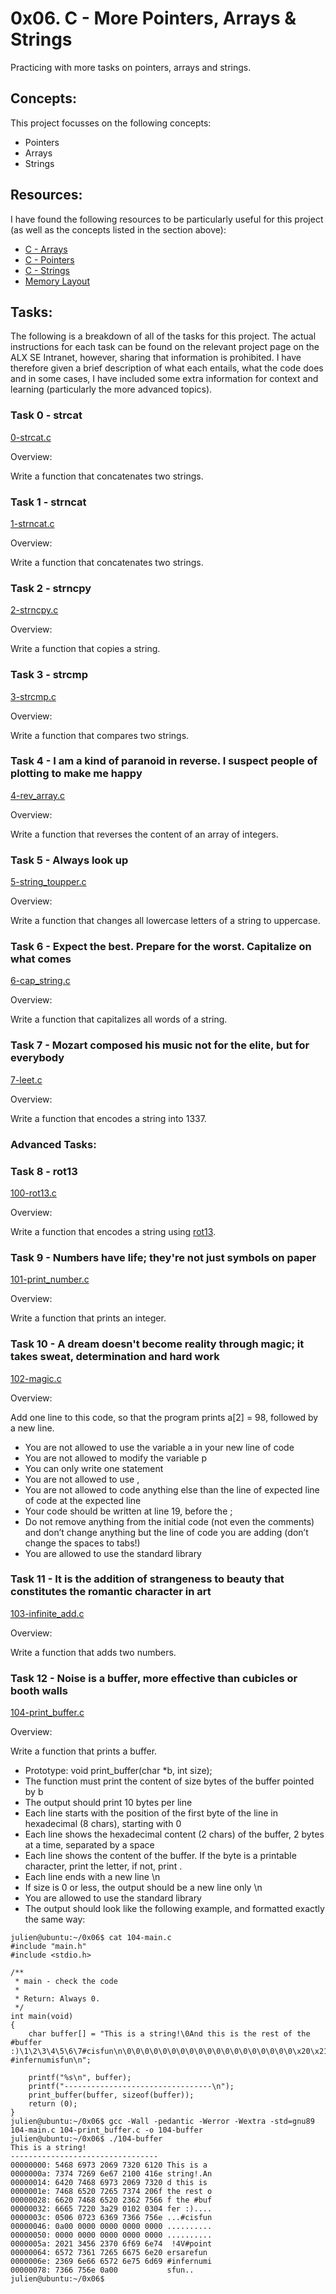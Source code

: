# 0x06. C - More Pointers, Arrays & Strings

Practicing with more tasks on pointers, arrays and strings.

## Concepts:

This project focusses on the following concepts:

 - Pointers
 - Arrays
 - Strings

## Resources:

I have found the following resources to be particularly useful for this project (as well as the concepts listed in the section above):

 - [C - Arrays](https://www.tutorialspoint.com/cprogramming/c_arrays.htm)
 - [C - Pointers](https://www.tutorialspoint.com/cprogramming/c_pointers.htm)
 - [C - Strings](https://www.tutorialspoint.com/cprogramming/c_strings.htm)
 - [Memory Layout](https://aticleworld.com/memory-layout-of-c-program/)

## Tasks:

The following is a breakdown of all of the tasks for this project. The actual instructions for each task can be found on the relevant project page on the ALX SE Intranet, however, sharing that information is prohibited. I have therefore given a brief description of what each entails, what the code does and in some cases, I have included some extra information for context and learning (particularly the more advanced topics).

### Task 0 - strcat

[0-strcat.c](https://github.com/deanbirnie/alx-low_level_programming/blob/master/0x06-pointers_arrays_strings/0-strcat.c)

Overview:

Write a function that concatenates two strings.

### Task 1 - strncat

[1-strncat.c](https://github.com/deanbirnie/alx-low_level_programming/blob/master/0x06-pointers_arrays_strings/1-strncat.c)

Overview:

Write a function that concatenates two strings.

### Task 2 - strncpy

[2-strncpy.c](https://github.com/deanbirnie/alx-low_level_programming/blob/master/0x06-pointers_arrays_strings/2-strncpy.c)

Overview:

Write a function that copies a string.

### Task 3 - strcmp

[3-strcmp.c](https://github.com/deanbirnie/alx-low_level_programming/blob/master/0x06-pointers_arrays_strings/3-strcmp.c)

Overview:

Write a function that compares two strings.

### Task 4 - I am a kind of paranoid in reverse. I suspect people of plotting to make me happy

[4-rev_array.c](https://github.com/deanbirnie/alx-low_level_programming/blob/master/0x06-pointers_arrays_strings/4-rev_array.c)

Overview:

Write a function that reverses the content of an array of integers.

### Task 5 - Always look up

[5-string_toupper.c](https://github.com/deanbirnie/alx-low_level_programming/blob/master/0x06-pointers_arrays_strings/5-string_toupper.c)

Overview:

Write a function that changes all lowercase letters of a string to uppercase.

### Task 6 - Expect the best. Prepare for the worst. Capitalize on what comes

[6-cap_string.c](https://github.com/deanbirnie/alx-low_level_programming/blob/master/0x06-pointers_arrays_strings/6-cap_string.c)

Overview:

Write a function that capitalizes all words of a string.

### Task 7 - Mozart composed his music not for the elite, but for everybody

[7-leet.c](https://github.com/deanbirnie/alx-low_level_programming/blob/master/0x06-pointers_arrays_strings/7-leet.c)

Overview:

Write a function that encodes a string into 1337.

### Advanced Tasks:

### Task 8 - rot13

[100-rot13.c]()

Overview:

Write a function that encodes a string using [rot13](https://en.wikipedia.org/wiki/ROT13).

### Task 9 - Numbers have life; they're not just symbols on paper

[101-print_number.c]()

Overview:

Write a function that prints an integer.

### Task 10 - A dream doesn't become reality through magic; it takes sweat, determination and hard work

[102-magic.c]()

Overview:

Add one line to this code, so that the program prints a[2] = 98, followed by a new line.

 - You are not allowed to use the variable a in your new line of code
 - You are not allowed to modify the variable p
 - You can only write one statement
 - You are not allowed to use ,
 - You are not allowed to code anything else than the line of expected line of code at the expected line
 - Your code should be written at line 19, before the ;
 - Do not remove anything from the initial code (not even the comments)
 and don’t change anything but the line of code you are adding (don’t change the spaces to tabs!)
 - You are allowed to use the standard library

### Task 11 - It is the addition of strangeness to beauty that constitutes the romantic character in art

[103-infinite_add.c]()

Overview:

Write a function that adds two numbers.

### Task 12 - Noise is a buffer, more effective than cubicles or booth walls

[104-print_buffer.c]()

Overview:

Write a function that prints a buffer.

 - Prototype: void print_buffer(char *b, int size);
 - The function must print the content of size bytes of the buffer pointed by b
 - The output should print 10 bytes per line
 - Each line starts with the position of the first byte of the line in hexadecimal (8 chars), starting with 0
 - Each line shows the hexadecimal content (2 chars) of the buffer, 2 bytes at a time, separated by a space
 - Each line shows the content of the buffer. If the byte is a printable character, print the letter, if not, print .
 - Each line ends with a new line \n
 - If size is 0 or less, the output should be a new line only \n
 - You are allowed to use the standard library
 - The output should look like the following example, and formatted exactly the same way:

```
julien@ubuntu:~/0x06$ cat 104-main.c
#include "main.h"
#include <stdio.h>

/**
 * main - check the code
 *
 * Return: Always 0.
 */
int main(void)
{
    char buffer[] = "This is a string!\0And this is the rest of the #buffer :)\1\2\3\4\5\6\7#cisfun\n\0\0\0\0\0\0\0\0\0\0\0\0\0\0\0\0\0\0\0\x20\x21\x34\x56#pointersarefun #infernumisfun\n";

    printf("%s\n", buffer);
    printf("---------------------------------\n");
    print_buffer(buffer, sizeof(buffer));
    return (0);
}
julien@ubuntu:~/0x06$ gcc -Wall -pedantic -Werror -Wextra -std=gnu89 104-main.c 104-print_buffer.c -o 104-buffer
julien@ubuntu:~/0x06$ ./104-buffer 
This is a string!
---------------------------------
00000000: 5468 6973 2069 7320 6120 This is a 
0000000a: 7374 7269 6e67 2100 416e string!.An
00000014: 6420 7468 6973 2069 7320 d this is 
0000001e: 7468 6520 7265 7374 206f the rest o
00000028: 6620 7468 6520 2362 7566 f the #buf
00000032: 6665 7220 3a29 0102 0304 fer :)....
0000003c: 0506 0723 6369 7366 756e ...#cisfun
00000046: 0a00 0000 0000 0000 0000 ..........
00000050: 0000 0000 0000 0000 0000 ..........
0000005a: 2021 3456 2370 6f69 6e74  !4V#point
00000064: 6572 7361 7265 6675 6e20 ersarefun 
0000006e: 2369 6e66 6572 6e75 6d69 #infernumi
00000078: 7366 756e 0a00           sfun..
julien@ubuntu:~/0x06$
```
